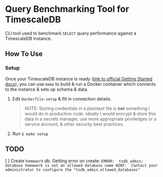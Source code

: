 # Query Benchmarking Tool for TimescaleDB

CLI tool used to benchmark `SELECT` query performance against a TimescaleDB instance.

## How To Use

### Setup

Once your TimescaleDB instance is ready ([link to official Getting Started docs](https://docs.timescale.com/getting-started/latest/)), you can use `make` to build & run a Docker container which connects to the instance & sets up schema & data.

1) Edit `Dockerfile-setup` & fill in connection details.

	> NOTE: Storing credentials in a plaintext file is **not** something I would do in production code. Ideally I would encrypt & store this data in a secrets manager, use more appropriate priviledges or a service account, & other security best practices.

2) Run `$ make setup`

## TODO

[ ] Create `homework` db. Getting error on create:
	```
	ERROR:  tsdb_admin: database homework is not an allowed database name
	HINT:  Contact your administrator to configure the "tsdb_admin.allowed_databases"
	```
